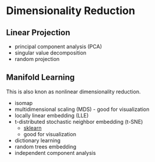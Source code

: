 # Dimensionality Reduction

## Linear Projection
- principal component analysis (PCA)
- singular value decomposition
- random projection

## Manifold Learning
This is also knon as nonlinear dimensionality reduction.
- isomap
- multidimensional scaling (MDS) - good for visualization
- locally linear embedding (LLE)
- t-distributed stochastic neighbor embedding (t-SNE)
  - [sklearn](https://scikit-learn.org/stable/modules/generated/sklearn.manifold.TSNE.html)
  - good for visualization
- dictionary learning
- random trees embedding
- independent component analysis

